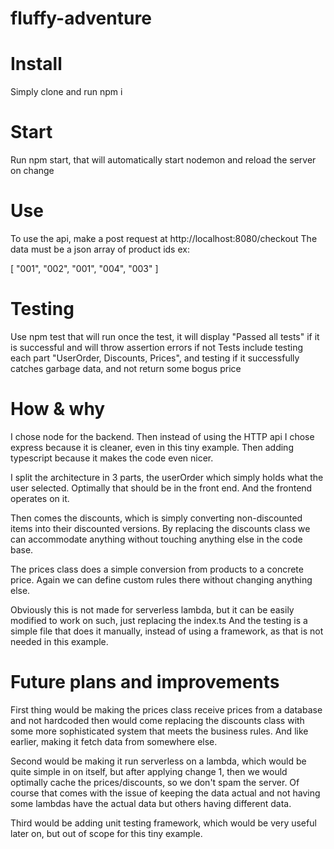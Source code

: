 # fluffy-adventure

# Install
Simply clone and run npm i

# Start

Run npm start, that will automatically start nodemon and reload the server on change

# Use

To use the api, make a post request at http://localhost:8080/checkout
The data must be a json array of product ids ex:

[
"001",
"002",
"001",
"004",
"003"
]

# Testing

Use npm test that will run once the test, it will display "Passed all tests" if it is successful and will throw
assertion errors if not Tests include testing each part "UserOrder, Discounts, Prices", and testing if it successfully
catches garbage data, and not return some bogus price

# How & why

I chose node for the backend. Then instead of using the HTTP api I chose express because it is cleaner, even in this tiny example.
Then adding typescript because it makes the code even nicer.

I split the architecture in 3 parts, the userOrder which simply holds what the user selected. Optimally that should be in the front end. And the frontend operates on it. 

Then comes the discounts, which is simply converting non-discounted items into their discounted versions.
By replacing the discounts class we can accommodate anything without touching anything else in the code base.

The prices class does a simple conversion from products to a concrete price. Again we can define custom rules there without changing anything else.

Obviously this is not made for serverless lambda, but it can be easily modified to work on such, just replacing the index.ts
And the testing is a simple file that does it manually, instead of using a framework, as that is not needed in this example.

# Future plans and improvements

First thing would be making the prices class receive prices from a database and not hardcoded then would come
replacing the discounts class with some more sophisticated system that meets the business rules. 
And like earlier, making it fetch data from somewhere else.

Second would be making it run serverless on a lambda, which would be quite simple in on itself, 
but after applying change 1, then we would optimally cache the prices/discounts, so we don't spam the server. 
Of course that comes with the issue of keeping the data actual and not having some lambdas have the actual data but others having different data.

Third would be adding unit testing framework, which would be very useful later on, but out of scope for this tiny example.



